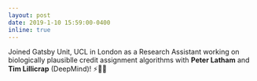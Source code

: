 ```yaml
---
layout: post
date: 2019-1-10 15:59:00-0400
inline: true  
---
```

Joined Gatsby Unit, UCL in London as a Research Assistant working on biologically plausiblle credit assignment algorithms with **Peter Latham** and **Tim Lillicrap** (DeepMind)! ⚡️🙌🏼


